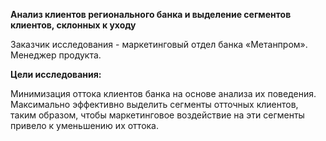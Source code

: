 __Анализ клиентов регионального банка и выделение сегментов клиентов, склонных к уходу__

Заказчик исследования - маркетинговый отдел банка «Метанпром». Менеджер продукта.

__Цели исследования:__

Минимизация оттока клиентов банка на основе анализа их поведения.
Максимально эффективно выделить сегменты отточных клиентов, таким образом, чтобы маркетинговое воздействие на эти сегменты привело к уменьшению их оттока.
